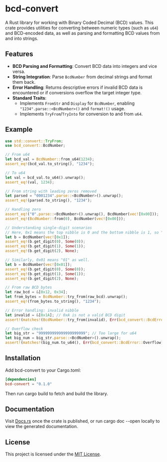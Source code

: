 # bcd-convert

A Rust library for working with Binary Coded Decimal (BCD) values. This crate provides utilities for converting between numeric types (such as `u64`) and BCD-encoded data, as well as parsing and formatting BCD values from and into strings.

## Features

- **BCD Parsing and Formatting**: Convert BCD data into integers and vice versa.
- **String Integration**: Parse `BcdNumber` from decimal strings and format them back.
- **Error Handling**: Returns descriptive errors if invalid BCD data is encountered or if conversions overflow the target integer type.
- **Standard Traits**:
  - Implements `FromStr` and `Display` for `BcdNumber`, enabling `"1234".parse::<BcdNumber>()` and `format!()` usage.
  - Implements `TryFrom`/`TryInto` for conversion to and from `u64`.

## Example

```rust
use std::convert::TryFrom;
use bcd_convert::BcdNumber;

// From u64
let bcd_val = BcdNumber::from_u64(1234);
assert_eq!(bcd_val.to_string(), "1234");

// To u64
let val = bcd_val.to_u64().unwrap();
assert_eq!(val, 1234);

// From string with leading zeros removed
let parsed = "0001234".parse::<BcdNumber>().unwrap();
assert_eq!(parsed.to_string(), "1234");

// Handling zero
assert_eq!("0".parse::<BcdNumber>().unwrap(), BcdNumber(vec![0x00]));
assert_eq!(BcdNumber::from(0), BcdNumber(vec![0x00]));

// Understanding single-digit scenarios
// Here, 0x1 means the top nibble is 0 and the bottom nibble is 1, so "01"
let b = BcdNumber(vec![0x1]);
assert_eq!(b.get_digit(0), Some(0));
assert_eq!(b.get_digit(1), Some(1));
assert_eq!(b.get_digit(2), None);

// Similarly, 0x01 means "01" as well.
let b = BcdNumber(vec![0x01]);
assert_eq!(b.get_digit(0), Some(0));
assert_eq!(b.get_digit(1), Some(1));
assert_eq!(b.get_digit(2), None);

// From raw BCD bytes
let raw_bcd = &[0x12, 0x34];
let from_bytes = BcdNumber::try_from(raw_bcd).unwrap();
assert_eq!(from_bytes.to_string(), "1234");

// Error handling: invalid nibble
let invalid = &[0x1A]; // 0xA is not a valid BCD digit
assert!(matches!(BcdNumber::try_from(invalid), Err(bcd_convert::BcdError::InvalidBcdNibble(0x1A))));

// Overflow check
let big_str = "999999999999999999999"; // Too large for u64
let big_num = big_str.parse::<BcdNumber>().unwrap();
assert!(matches!(big_num.to_u64(), Err(bcd_convert::BcdError::Overflow)));
```

## Installation

Add bcd-convert to your Cargo.toml:

```toml
[dependencies]
bcd-convert = "0.1.0"
```

Then run cargo build to fetch and build the library.

## Documentation

Visit [Docs.rs](https://docs.rs/) once the crate is published, or run cargo doc --open locally to view the generated documentation.

## License

This project is licensed under the [MIT License](https://github.com/hiroakis/bcd-convert/blob/main/LICENSE).
